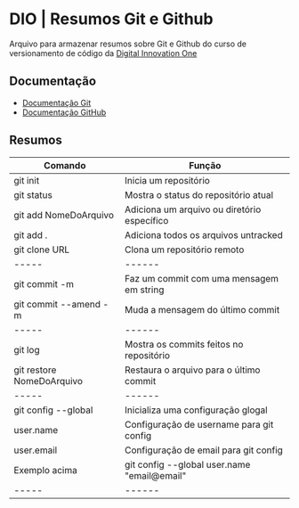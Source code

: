# DIO | Resumos Git e Github

Arquivo para armazenar resumos sobre Git e Github do curso de versionamento de código da [Digital Innovation One](https://www.dio.me/)

## Documentação
- [Documentação Git](https://git-scm.com/doc)
- [Documentação GitHub](https://docs.github.com/pt)

## Resumos
| Comando | Função |
|-------|---------|
| git init | Inicia um repositório|
| git status| Mostra o status do repositório atual|
| git add NomeDoArquivo| Adiciona um arquivo ou diretório específico|
| git add . | Adiciona todos os arquivos untracked|
| git clone URL | Clona um repositório remoto|
|-----|------|
| git commit -m | Faz um commit com uma mensagem em string|
| git commit --amend -m | Muda a mensagem do último commit|
|-----|------|
| git log | Mostra os commits feitos no repositório|
| git restore NomeDoArquivo | Restaura o arquivo para o último commit|
|-----|------|
| git config --global | Inicializa uma configuração glogal|
| user.name | Configuração de username para git config|
| user.email | Configuração de email para git config|
| Exemplo acima | git config --global user.name "email@email"|
|-----|------|